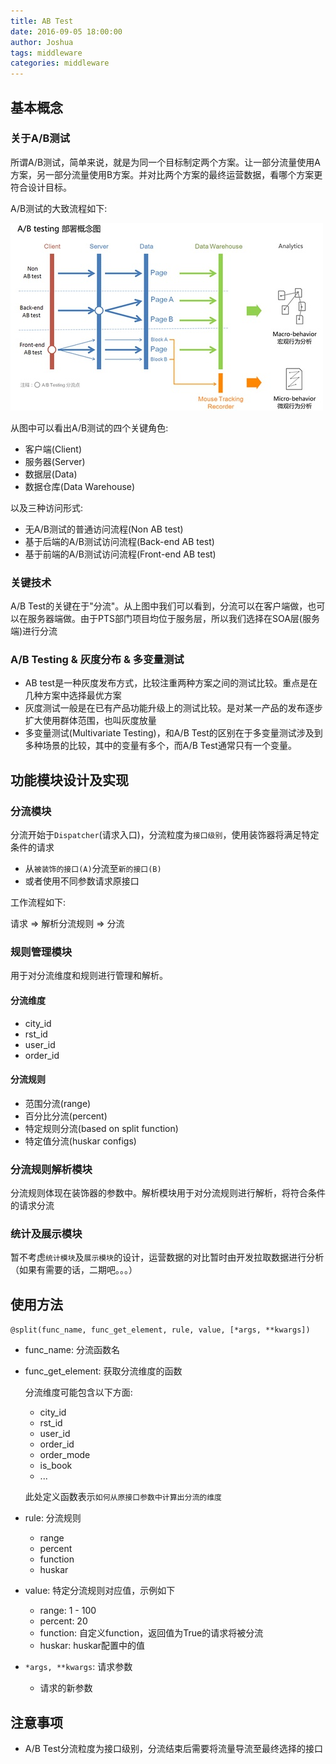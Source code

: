 ```yaml
---
title: AB Test
date: 2016-09-05 18:00:00
author: Joshua
tags: middleware
categories: middleware
---
```


## 基本概念

### 关于A/B测试

所谓A/B测试，简单来说，就是为同一个目标制定两个方案。让一部分流量使用A方案，另一部分流量使用B方案。并对比两个方案的最终运营数据，看哪个方案更符合设计目标。

A/B测试的大致流程如下:

![ABTesting.jpg](ab-testing/ABTesting.jpg)

从图中可以看出A/B测试的四个关键角色:

- 客户端(Client)
- 服务器(Server)
- 数据层(Data)
- 数据仓库(Data Warehouse)

以及三种访问形式:

- 无A/B测试的普通访问流程(Non AB test)
- 基于后端的A/B测试访问流程(Back-end AB test)
- 基于前端的A/B测试访问流程(Front-end AB test)

<!-- more -->

### 关键技术

A/B Test的关键在于"分流"。从上图中我们可以看到，分流可以在客户端做，也可以在服务器端做。由于PTS部门项目均位于服务层，所以我们选择在SOA层(服务端)进行分流

### A/B Testing & 灰度分布 & 多变量测试

- AB test是一种灰度发布方式，比较注重两种方案之间的测试比较。重点是在几种方案中选择最优方案
- 灰度测试一般是在已有产品功能升级上的测试比较。是对某一产品的发布逐步扩大使用群体范围，也叫灰度放量
- 多变量测试(Multivariate Testing)，和A/B Test的区别在于多变量测试涉及到多种场景的比较，其中的变量有多个，而A/B Test通常只有一个变量。

## 功能模块设计及实现

### 分流模块

分流开始于`Dispatcher`(请求入口)，分流粒度为`接口级别`，使用装饰器将满足特定条件的请求

- 从`被装饰的接口(A)`分流至`新的接口(B)`
- 或者使用不同参数请求原接口

工作流程如下:

请求 => 解析分流规则 => 分流

### 规则管理模块

用于对分流维度和规则进行管理和解析。

#### 分流维度

- city_id
- rst_id
- user_id
- order_id

#### 分流规则

- 范围分流(range)
- 百分比分流(percent)
- 特定规则分流(based on split function)
- 特定值分流(huskar configs)

### 分流规则解析模块

分流规则体现在装饰器的参数中。解析模块用于对分流规则进行解析，将符合条件的请求分流

### 统计及展示模块

暂不考虑`统计模块`及`展示模块`的设计，运营数据的对比暂时由开发拉取数据进行分析（如果有需要的话，二期吧。。。） 

## 使用方法

`@split(func_name, func_get_element, rule, value, [*args, **kwargs])`

- func_name: 分流函数名
- func_get_element: 获取分流维度的函数
	
	分流维度可能包含以下方面:
	
	- city_id
	- rst_id
	- user_id
	- order_id
	- order_mode
	- is_book
	- ...
	
	此处定义函数表示`如何从原接口参数中计算出分流的维度` 
- rule: 分流规则
	- range
	- percent
	- function
	- huskar
- value: 特定分流规则对应值，示例如下
	- range: 1 - 100
	- percent: 20
	- function: 自定义function，返回值为True的请求将被分流
	- huskar: huskar配置中的值 
- `*args, **kwargs`: 请求参数
	- 请求的新参数 

## 注意事项

- A/B Test分流粒度为接口级别，分流结束后需要将流量导流至最终选择的接口